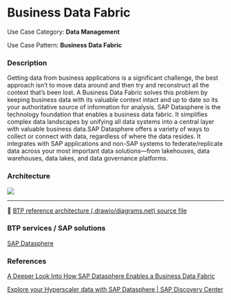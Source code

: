 # **Business Data Fabric**

Use Case Category: **Data Management**

Use Case Pattern: **Business Data Fabric**

### Description

Getting data from business applications is a significant challenge, the best approach isn’t to move data around and then try and reconstruct all the context that’s been lost. A Business Data Fabric solves this problem by keeping business data with its valuable context intact and up to date so its your authoritative source of information for analysis. SAP Datasphere is the technology foundation that enables a business data fabric. It simplifies complex data landscapes by unifying all data systems into a central layer with valuable business data.SAP Datasphere offers a variety of ways to collect or connect with data, regardless of where the data resides. It integrates with SAP applications and non-SAP systems to federate/replicate data across your most important data solutions—from lakehouses, data warehouses, data lakes, and data governance platforms.

### Architecture

![](images/business-data-fabric.png)

---

:link: [BTP reference architecture (.drawio/diagrams.net) source file](architectures/business-data-fabric.drawio)

### BTP services / SAP solutions

[SAP Datasphere](https://discovery-center.cloud.sap/#/serviceCatalog/a62771ea-b7bf-4746-9d4b-fec20ade5281)

### References

[A Deeper Look Into How SAP Datasphere Enables a Business Data Fabric](https://news.sap.com/2023/03/sap-datasphere-business-data-fabric/)

[Explore your Hyperscaler data with SAP Datasphere | SAP Discovery Center](https://discovery-center.cloud.sap/missiondetail/3656/3699/)


